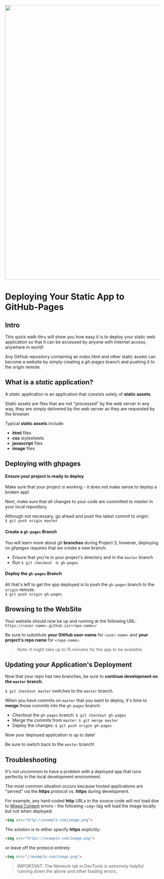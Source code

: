 <img src="https://i.imgur.com/Gd2y6TU.jpg" width="900">

# Deploying Your Static App to GitHub-Pages

## Intro

This quick walk-thru will show you how easy it is to deploy your static web application so that it can be accessed by anyone with Internet access, anywhere in world!

Any GitHub repository containing an _index.html_ and other static assets can become a website by simply creating a _gh-pages_ branch and pushing it to the _origin_ remote.

## What is a _static_ application?

A _static_ application is an application that consists solely of **static assets**.

Static assets are files that are not "processed" by the web server in any way, they are simply delivered by the web server as they are requested by the browser.

Typical **static assets** include:
	
- **html** files
- **css** stylesheets
- **javascript** files
- **image** files

## Deploying with ghpages

#### Ensure your project is ready to deploy

Make sure that your project is working - it does not make sense to deploy a broken app!

Next, make sure that all changes to your code are committed to _master_ in your local repository.

Although not necessary, go ahead and push the latest commit to _origin_:<br>`$ git push origin master`

#### Create a `gh-pages` Branch

You will learn more about git **branches** during Project 3, however, deploying on _ghpages_ requires that we create a new branch:

- Ensure that you're in your project's directory and in the `master` branch
- Run `$ git checkout -b gh-pages`

#### Deploy the `gh-pages` Branch

All that's left to get the app deployed is to push the `gh-pages` branch to the `origin` remote:<br>`$ git push origin gh-pages`

## Browsing to the WebSite

Your website should now be up and running at the following URL:<br>`https://<user-name>.github.io/<repo-name>/`

Be sure to substitute **your GitHub user-name** for `<user-name>` and **your project's repo name** for `<repo-name>`.

>Note: It might take up to 15 minutes for the app to be available.

## Updating your Application's Deployment

Now that your repo has two branches, be sure to **continue development on the `master` branch**.

`$ git checkout master` switches to the `master` branch.

When you have commits on `master` that you want to deploy, it's time to **merge** those commits into the `gh-pages` branch:

- Checkout the `gh-pages` branch: `$ git checkout gh-pages`
- Merge the commits from `master`: `$ git merge master`
- Deploy the changes: `$ git push origin gh-pages`

Now your deployed application is up to date!

Be sure to switch back to the `master` branch!

## Troubleshooting

It's not uncommon to have a problem with a deployed app that runs perfectly in the local development environment.

The most common situation occurs because hosted applications are "served" via the **https** protocol vs. **https** during development.

For example, any hard-coded **http** URLs in the source code will not load due to [Mixed Content](https://developers.google.com/web/fundamentals/security/prevent-mixed-content/what-is-mixed-content)  errors - the following `<img>` tag will load the image locally but not when deployed:

```html
<img src="http://example.com/image.png">
```

The solution is to either specify **https** explicitly:

```html
<img src="https://example.com/image.png">
```

or leave off the protocol entirely:

```html
<img src="//example.com/image.png">
```

> IMPORTANT:  The Network tab in DevTools is extremely helpful running down the above and other loading errors.
